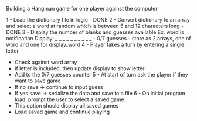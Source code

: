 Building a Hangman game for one player against the computer

1 - Load the dictionary file in logic - DONE
2 - Convert dictionary to an array and select a word at random which is between 5 and 12 characters long - DONE
3 - Display the number of blanks and guesses available 
    Ex. word is notification
    Display: _ _ _ _ _ _ _ _ _ _ - 0/7 guesses
    - store as 2 arrays, one of word and one for display_word
4 - Player takes a turn by entering a single letter
  - Check against word array
  - if letter is included, then update display to show letter
  - Add to the 0/7 guesses counter
5 - At start of turn ask the player if they want to save game
  - If no save -> continue to input guess
  - If yes save -> serialize the data and save to a file
6 - On initial program load, prompt the user to select a saved game
  - This option should display all saved games
  - Load saved game and continue playing
